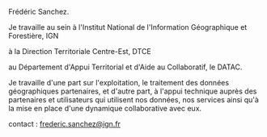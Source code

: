 Frédéric Sanchez.

Je travaille au sein à l'Institut National de l'Information Géographique et Forestière, IGN

à la Direction Territoriale Centre-Est, DTCE

au Département d'Appui Territorial et d'Aide au Collaboratif, le DATAC.

Je travaille d'une part sur l'exploitation, le traitement des données géographiques partenaires,
et d'autre part, à l'appui technique auprès des partenaires et utilisateurs qui utilisent nos données, nos services
ainsi qu'à la mise en place d'une dynamique collaborative avec eux.

contact : frederic.sanchez@ign.fr
<!---
freddtce/freddtce is a ✨ special ✨ repository because its `README.md` (this file) appears on your GitHub profile.
You can click the Preview link to take a look at your changes.
--->

